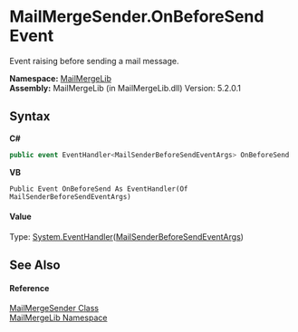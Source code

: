 # MailMergeSender.OnBeforeSend Event
 

Event raising before sending a mail message.

**Namespace:**&nbsp;<a href="31c6ebbe-d683-7561-7308-5a5ee1f76bf5">MailMergeLib</a><br />**Assembly:**&nbsp;MailMergeLib (in MailMergeLib.dll) Version: 5.2.0.1

## Syntax

**C#**<br />
``` C#
public event EventHandler<MailSenderBeforeSendEventArgs> OnBeforeSend
```

**VB**<br />
``` VB
Public Event OnBeforeSend As EventHandler(Of MailSenderBeforeSendEventArgs)
```


#### Value
Type: <a href="http://msdn2.microsoft.com/en-us/library/db0etb8x" target="_blank">System.EventHandler</a>(<a href="b1096603-5254-d74a-8cae-f6428515bfa8">MailSenderBeforeSendEventArgs</a>)

## See Also


#### Reference
<a href="40f1c5c7-ab3e-c0de-43fb-c4fca84e5f64">MailMergeSender Class</a><br /><a href="31c6ebbe-d683-7561-7308-5a5ee1f76bf5">MailMergeLib Namespace</a><br />